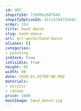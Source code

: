 ```yaml
---
id: 407
shopifyId: 7160662687849
shopifyOptionId: 41114784792681
order: 154
title: Hand dance
slug: hand-dance
url: art-works/hand-dance
aliases: []
categories:
- painting
inStock: true
isVisible: true
height: 85
width: 60
date: 2020-01-01T00:00:00Z
materials:
- acrylic
- canvas
price: 1600
mainImage: hand_dance.jpg
---
```


